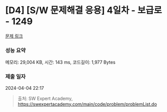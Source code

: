 # [D4] [S/W 문제해결 응용] 4일차 - 보급로 - 1249 

[문제 링크](https://swexpertacademy.com/main/code/problem/problemDetail.do?contestProbId=AV15QRX6APsCFAYD) 

### 성능 요약

메모리: 29,004 KB, 시간: 143 ms, 코드길이: 1,977 Bytes

### 제출 일자

2024-04-04 22:17



> 출처: SW Expert Academy, https://swexpertacademy.com/main/code/problem/problemList.do